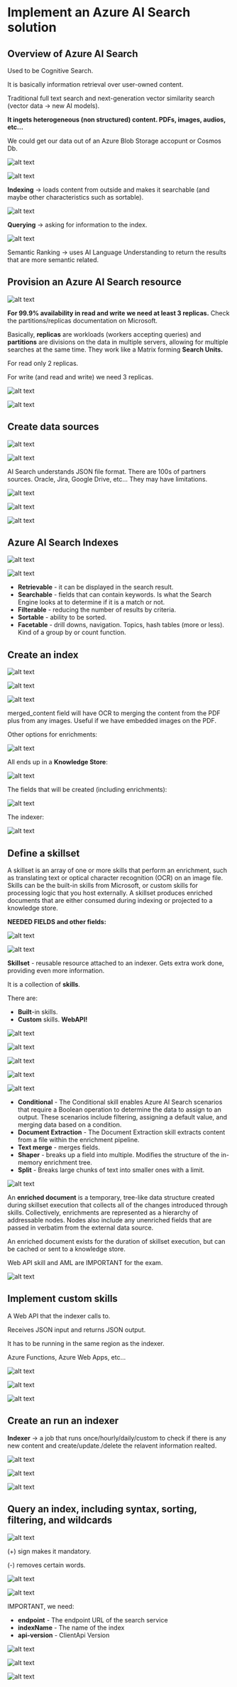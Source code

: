 # Implement an Azure AI Search solution

## Overview of Azure AI Search

Used to be Cognitive Search.

It is basically information retrieval over user-owned content.

Traditional full text search and next-generation vector similarity search (vector data -> new AI models).

**It ingets heterogeneous (non structured) content. PDFs, images, audios, etc...**

We could get our data out of an Azure Blob Storage accopunt or Cosmos Db.

![alt text](image-266.png)

![alt text](image-267.png)

**Indexing** -> loads content from outside and makes it searchable (and maybe other characteristics such as sortable).

![alt text](image-268.png)

**Querying** -> asking for information to the index.

![alt text](image-269.png)

Semantic Ranking -> uses AI Language Understanding to return the results that are more semantic related.

## Provision an Azure AI Search resource

![alt text](image-270.png)

**For 99.9% availability in read and write we need at least 3 replicas.** Check the partitions/replicas documentation on Microsoft.

Basically, **replicas** are workloads (workers accepting queries) and **partitions** are divisions on the data in multiple servers, allowing for multiple searches at the same time. They work like a Matrix forming **Search Units.**

For read only 2 replicas.

For write (and read and write) we need 3 replicas.

![alt text](image-271.png)

![alt text](image-272.png)

## Create data sources

![alt text](image-273.png)

![alt text](image-274.png)

AI Search understands JSON file format. There are 100s of partners sources. Oracle, Jira, Google Drive, etc... They may have limitations.

![alt text](image-275.png)

![alt text](image-276.png)

![alt text](image-277.png)

## Azure AI Search Indexes

![alt text](image-278.png)

![alt text](image-279.png)

- **Retrievable** - it can be displayed in the search result.
- **Searchable** - fields that can contain keywords. Is what the Search Engine looks at to determine if it is a match or not.
- **Filterable** - reducing the number of results by criteria.
- **Sortable** - ability to be sorted.
- **Facetable** - drill downs, navigation. Topics, hash tables (more or less). Kind of a group by or count function.

## Create an index

![alt text](image-280.png)

![alt text](image-281.png)

![alt text](image-282.png)

merged_content field will have OCR to merging the content from the PDF plus from any images. Useful if we have embedded images on the PDF.

Other options for enrichments:

![alt text](image-283.png)

All ends up in a **Knowledge Store**:

![alt text](image-284.png)

The fields that will be created (including enrichments):

![alt text](image-285.png)

The indexer:

![alt text](image-286.png)

## Define a skillset

A skillset is an array of one or more skills that perform an enrichment, such as translating text or optical character recognition (OCR) on an image file. Skills can be the built-in skills from Microsoft, or custom skills for processing logic that you host externally. A skillset produces enriched documents that are either consumed during indexing or projected to a knowledge store.

**NEEDED FIELDS and other fields:**

![alt text](image-293.png)

![alt text](image-294.png)

**Skillset** - reusable resource attached to an indexer. Gets extra work done, providing even more information.

It is a collection of **skills**.

There are:

- **Built**-in skills.
- **Custom** skills. **WebAPI!**

![alt text](image-287.png)

![alt text](image-298.png)

![alt text](image-288.png)

![alt text](image-297.png)

![alt text](image-289.png)

- **Conditional** - The Conditional skill enables Azure AI Search scenarios that require a Boolean operation to determine the data to assign to an output. These scenarios include filtering, assigning a default value, and merging data based on a condition.
- **Document Extraction** - The Document Extraction skill extracts content from a file within the enrichment pipeline.
- **Text merge** - merges fields.
- **Shaper** - breaks up a field into multiple. Modifies the structure of the in-memory enrichment tree.
- **Split** - Breaks large chunks of text into smaller ones with a limit.

![alt text](image-296.png)

An **enriched document** is a temporary, tree-like data structure created during skillset execution that collects all of the changes introduced through skills. Collectively, enrichments are represented as a hierarchy of addressable nodes. Nodes also include any unenriched fields that are passed in verbatim from the external data source.

An enriched document exists for the duration of skillset execution, but can be cached or sent to a knowledge store.

Web API skill and AML are IMPORTANT for the exam.

![alt text](image-290.png)

## Implement custom skills

A Web API that the indexer calls to.

Receives JSON input and returns JSON output.

It has to be running in the same region as the indexer.

Azure Functions, Azure Web Apps, etc...

![alt text](image-291.png)

![alt text](image-292.png)

![alt text](image-295.png)

## Create an run an indexer

**Indexer** -> a job that runs once/hourly/daily/custom to check if there is any new content and create/update./delete the relavent information realted.

![alt text](image-299.png)

![alt text](image-300.png)

![alt text](image-301.png)

## Query an index, including syntax, sorting, filtering, and wildcards

![alt text](image-302.png)

(+) sign makes it mandatory.

(-) removes certain words.

![alt text](image-303.png)

![alt text](image-304.png)

IMPORTANT, we need:

- **endpoint** - The endpoint URL of the search service
- **indexName** - The name of the index
- **api-version** - ClientApi Version

![alt text](image-305.png)

![alt text](image-306.png)

![alt text](image-307.png)
